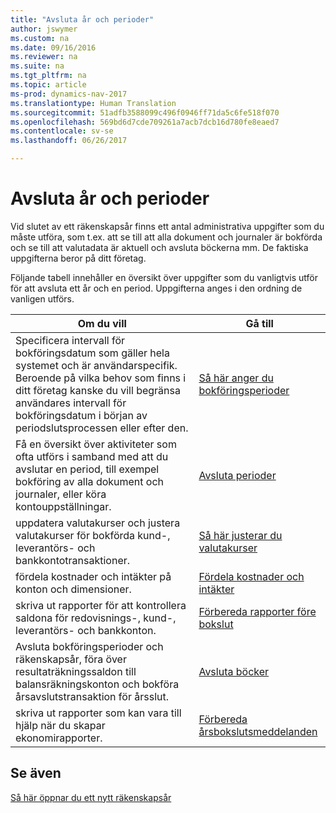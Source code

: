 ```yaml
---
title: "Avsluta år och perioder"
author: jswymer
ms.custom: na
ms.date: 09/16/2016
ms.reviewer: na
ms.suite: na
ms.tgt_pltfrm: na
ms.topic: article
ms-prod: dynamics-nav-2017
ms.translationtype: Human Translation
ms.sourcegitcommit: 51adfb3588099c496f0946ff71da5c6fe518f070
ms.openlocfilehash: 569bd6d7cde709261a7acb7dcb16d780fe8eaed7
ms.contentlocale: sv-se
ms.lasthandoff: 06/26/2017

---
```

# <a name="close-years-and-periods"></a>Avsluta år och perioder
Vid slutet av ett räkenskapsår finns ett antal administrativa uppgifter som du måste utföra, som t.ex. att se till att alla dokument och journaler är bokförda och se till att valutadata är aktuell och avsluta böckerna mm. De faktiska uppgifterna beror på ditt företag.

Följande tabell innehåller en översikt över uppgifter som du vanligtvis utför för att avsluta ett år och en period. Uppgifterna anges i den ordning de vanligen utförs.

|Om du vill     |Gå till                   |
|-------|----------------------|
|Specificera intervall för bokföringsdatum som gäller hela systemet och är användarspecifik. Beroende på vilka behov som finns i ditt företag kanske du vill begränsa användares intervall för bokföringsdatum i början av periodslutsprocessen eller efter den.|[Så här anger du bokföringsperioder](finance-setup-how-specify-posting-periods.md)|
|Få en översikt över aktiviteter som ofta utförs i samband med att du avslutar en period, till exempel bokföring av alla dokument och journaler, eller köra kontouppställningar.|[Avsluta perioder](year-how-complete-period-end-processes.md)|
|uppdatera valutakurser och justera valutakurser för bokförda kund-, leverantörs- och bankkontotransaktioner.|[Så här justerar du valutakurser](finance-setup-setup-currencies.md)|
|fördela kostnader och intäkter på konton och dimensioner.|[Fördela kostnader och intäkter](year-allocate-costs-income.md)|
|skriva ut rapporter för att kontrollera saldona för redovisnings-, kund-, leverantörs- och bankkonton.|[Förbereda rapporter före bokslut](year-prepare-preclose-reports.md)|
|Avsluta bokföringsperioder och räkenskapsår, föra över resultaträkningssaldon till balansräkningskonton och bokföra årsavslutstransaktion för årsslut.|[Avsluta böcker](year-close-books.md)|
|skriva ut rapporter som kan vara till hjälp när du skapar ekonomirapporter.|[Förbereda årsbokslutsmeddelanden](year-prepare-close-statements.md)|

## <a name="see-also"></a>Se även
[Så här öppnar du ett nytt räkenskapsår](finance-setup-how-open-new-fiscal-year.md)

